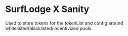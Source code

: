 # SurfLodge X Sanity 

Used to store tokens for the tokenList and config around whitelisted/blacklisted/incentivized pools. 
